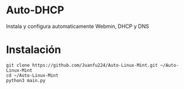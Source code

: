 # Auto-DHCP
Instala y configura automaticamente Webmin, DHCP y DNS

# Instalación
```
git clone https://github.com/Juanfu224/Auto-Linux-Mint.git ~/Auto-Linux-Mint
cd ~/Auto-Linux-Mint
python3 main.py
```
